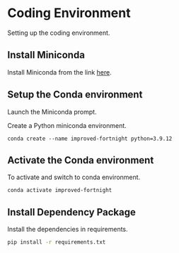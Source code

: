 # Coding Environment

Setting up the coding environment.

## Install Miniconda

Install Miniconda from the link [here](https://docs.conda.io/en/latest/miniconda.html).

## Setup the Conda environment

Launch the Miniconda prompt.

Create a Python miniconda environment.

```conda
conda create --name improved-fortnight python=3.9.12
```

## Activate the Conda environment

To activate and switch to conda environment.

```conda
conda activate improved-fortnight
```

## Install Dependency Package

Install the dependencies in requirements.

```bash
pip install -r requirements.txt
```
